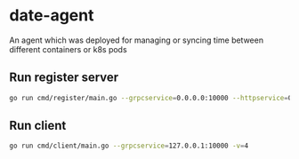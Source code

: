 # date-agent
An agent which was deployed for managing or syncing time between different containers or k8s pods

## Run register server
```sh
go run cmd/register/main.go --grpcservice=0.0.0.0:10000 --httpservice=0.0.0.0:10001 -v=4
```

## Run client
```sh
go run cmd/client/main.go --grpcservice=127.0.0.1:10000 -v=4
```